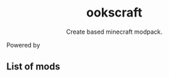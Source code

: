 <h1 align=center> ookscraft </h1>
<p align= center>Create based minecraft modpack.</p>

Powered by

## List of mods
